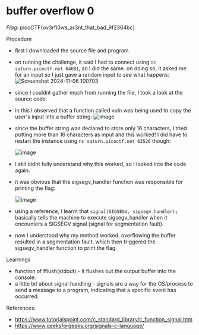# buffer overflow 0

*Flag:* picoCTF{ov3rfl0ws_ar3nt_that_bad_9f2364bc}

Procedure
- first I downloaded the source file and program.
- on running the challenge, it said I had to connect using `nc saturn.picoctf.net 64681`, so I did the same. on doing so, it asked me for an input so I just gave a random input to see what happens:
  ![Screenshot 2024-11-06 100703](https://github.com/user-attachments/assets/144244da-cb53-4da8-a227-a29c46001e76)
- since I couldnt gather much from running the file, I took a look at the source code.
- in this I observed that a function called vuln was being used to copy the user's input into a buffer string:
  ![image](https://github.com/user-attachments/assets/1da8f38e-306d-4434-9628-14b165627a79)
- since the buffer string was declared to store only 16 characters, I tried putting more than 16 characters as input and this worked!
  I did have to restart the instance using `nc saturn.picoctf.net 63526` though:
  
  ![image](https://github.com/user-attachments/assets/7fe3b7ce-fd62-4b8e-a550-6a1b57fc3685)

- I still didnt fully understand why this worked, so I looked into the code again.
- it was obvious that the sigsegv_handler function was responsible for printing the flag:

  ![image](https://github.com/user-attachments/assets/ed8b4939-3393-4cc5-8cca-611ebd240d2a)

- using a reference, I learnt that `signal(SIGSEGV, sigsegv_handler);` basically tells the machine to execute sigsegv_handler when it encounters a SIGSEGV signal (signal for segmentation fault).
- now I understood why my method worked. overflowing the buffer resulted in a segmentation fault, which then triggered the sigsegv_handler function to print the flag.


Learnings
- function of fflush(stdout) - it flushes out the output buffer into the console.
- a little bit about signal handling - signals are a way for the OS/process to send a message to a program, indicating that a specific event has occurred.

References:
- https://www.tutorialspoint.com/c_standard_library/c_function_signal.htm
- https://www.geeksforgeeks.org/signals-c-language/
